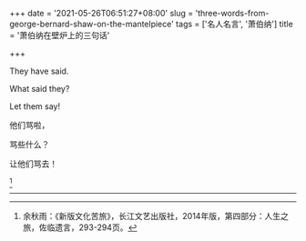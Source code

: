+++
date = '2021-05-26T06:51:27+08:00'
slug = 'three-words-from-george-bernard-shaw-on-the-mantelpiece'
tags = ['名人名言', '萧伯纳']
title = '萧伯纳在壁炉上的三句话'

+++

They have said.

What said they?

Let them say!

他们骂啦，

骂些什么？

让他们骂去！

[^1]

---

[^1]: 余秋雨：《新版文化苦旅》，长江文艺出版社，2014年版，第四部分：人生之旅，佐临遗言，293-294页。
